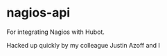 # nagios-api
For integrating Nagios with Hubot.

Hacked up quickly by my colleague Justin Azoff and I
